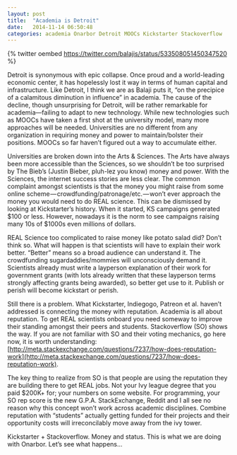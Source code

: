 ```yaml
---
layout: post
title:  "Academia is Detroit"
date:   2014-11-14 06:50:48
categories: academia Onarbor Detroit MOOCs Kickstarter Stackoverflow
---
```



{% twitter oembed https://twitter.com/balajis/status/533508051450347520 %}


Detroit is synonymous with epic collapse. Once proud and a world-leading economic center, it has hopelessly lost it way in terms of human capital and infrastructure. Like Detroit, I think we are as Balaji puts it, “on the precipice of a calamitous diminution in influence” in academia. The cause of the decline, though unsurprising for Detroit, will be rather remarkable for academia—failing to adapt to new technology. While new technologies such as MOOCs have taken a first shot at the university model, many more approaches will be needed. Universities are no different from any organization in requiring money and power to maintain/bolster their positions. MOOCs so far haven’t figured out a way to accumulate either.

Universities are broken down into the Arts & Sciences. The Arts have always been more accessible than the Sciences, so we shouldn’t be too surprised by The Bieb’s (Justin Bieber, pluh-lez you know) money and power. With the Sciences, the internet success stories are less clear. The common complaint amongst scientists is that the money you might raise from some online scheme — crowdfunding/patronage/etc. — won’t ever approach the money you would need to do REAL science. This can be dismissed by looking at Kickstarter’s history. When it started, KS campaigns generated $100 or less. However, nowadays it is the norm to see campaigns raising many 10s of $1000s even millions of dollars.

REAL Science too complicated to raise money like potato salad did? Don’t think so. What will happen is that scientists will have to explain their work better. “Better” means so a broad audience can understand it. The crowdfunding sugardaddies/mommies will unconsciously demand it. Scientists already must write a layperson explanation of their work for government grants (with lots already written that these layperson terms strongly affecting grants being awarded), so better get use to it. Publish or perish will become kickstart or perish.

Still there is a problem. What Kickstarter, Indiegogo, Patreon et al. haven’t addressed is connecting the money with reputation. Academia is all about reputation. To get REAL scientists onboard you need someway to improve their standing amongst their peers and students. Stackoverflow (SO) shows the way. If you are not familiar with SO and their voting mechanics, go here now, it is worth understanding: [http://meta.stackexchange.com/questions/7237/how-does-reputation-work](http://meta.stackexchange.com/questions/7237/how-does-reputation-work).

The key thing to realize from SO is that people are using the reputation they are building there to get REAL jobs. Not your Ivy league degree that you paid $200K+ for; your numbers on some website. For programming, your SO rep score is the new G.P.A. StackExchange, Reddit and I all see no reason why this concept won’t work across academic disciplines. Combine reputation with “students” actually getting funded for their projects and their opportunity costs will irreconcilably move away from the ivy tower.

Kickstarter + Stackoverflow. Money and status. This is what we are doing with Onarbor. Let’s see what happens…
